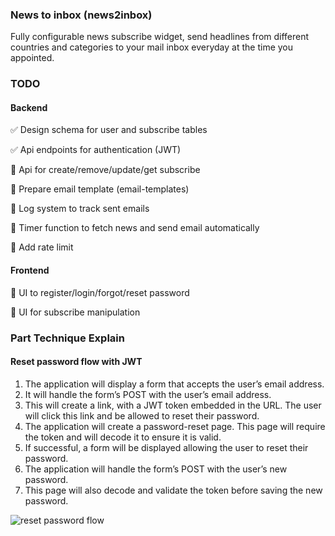 ### News to inbox (news2inbox)

Fully configurable news subscribe widget, send headlines from different countries and categories to your mail inbox everyday at the time you appointed.

### TODO

#### Backend

:white_check_mark: Design schema for user and subscribe tables

:white_check_mark: Api endpoints for authentication (JWT)

:dart: Api for create/remove/update/get subscribe

:dart: Prepare email template (email-templates)

:dart: Log system to track sent emails

:dart: Timer function to fetch news and send email automatically

:dart: Add rate limit

#### Frontend

:dart: UI to register/login/forgot/reset password

:dart: UI for subscribe manipulation

### Part Technique Explain

#### Reset password flow with JWT

1. The application will display a form that accepts the user’s email address.
2. It will handle the form’s POST with the user’s email address.
3. This will create a link, with a JWT token embedded in the URL. The user will click this link and be allowed to reset their password.
4. The application will create a password-reset page. This page will require the token and will decode it to ensure it is valid.
5. If successful, a form will be displayed allowing the user to reset their password.
6. The application will handle the form’s POST with the user’s new password.
7. This page will also decode and validate the token before saving the new password.

![reset password flow](https://cloud.netlifyusercontent.com/assets/344dbf88-fdf9-42bb-adb4-46f01eedd629/2a2c2f82-1c92-4319-8af2-871ff6d4624b/reset-password-workflow-preview-opt.png)
